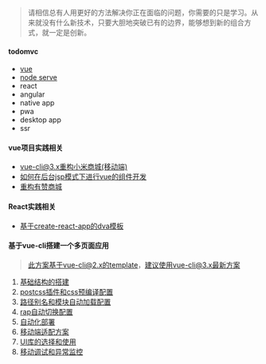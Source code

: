 >  请相信总有人用更好的方法解决你正在面临的问题，你需要的只是学习。从来就没有什么新技术，只要大胆地突破已有的边界，能够想到新的组合方式，就一定是创新。

#### todomvc
+ [vue](https://github.com/tonyfree/todomvc-vue)
+ [node serve](https://github.com/tonyfree/todomvc-serve)
+ react
+ angular
+ native app
+ pwa
+ desktop app
+ ssr

#### vue项目实践相关
+ [vue-cli@3.x重构小米商城(移动端)](https://github.com/tonyfree/m.mi-vue)
+ [如何在后台jsp模式下进行vue的组件开发](https://github.com/tonyfree/blog/issues/10)
+ [重构有赞商城](https://github.com/tonyfree/youzan)

#### React实践相关
+ [基于create-react-app的dva模板](基于create-react-app的dva模板)

#### 基于vue-cli搭建一个多页面应用
> 此方案基于vue-cli@2.x的template，建议使用vue-cli@3.x最新方案
1. <a href="https://github.com/tonyfree/blog/issues/1" target="_blank">基础结构的搭建</a>
2. <a href="https://github.com/tonyfree/blog/issues/2" target="_blank">postcss插件和css预编译配置</a>
3. <a href="https://github.com/tonyfree/blog/issues/3" target="_blank">路径别名和模块自动加载配置</a>
4. <a href="https://github.com/tonyfree/blog/issues/4" target="_blank">rap自动切换配置</a>
5. <a href="https://github.com/tonyfree/blog/issues/5" target="_blank">自动化部署</a>
6. <a href="https://github.com/tonyfree/blog/issues/6" target="_blank">移动端适配方案</a>
7. <a href="https://github.com/tonyfree/blog/issues/7" target="_blank">UI库的选择和使用</a>
8. <a href="https://github.com/tonyfree/blog/issues/8" target="_blank">移动调试和异常监控</a>


